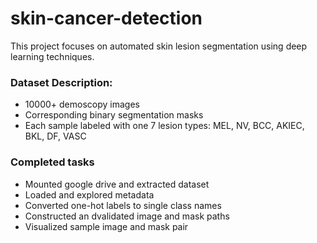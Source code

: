 # skin-cancer-detection
This project focuses on automated skin lesion segmentation using deep learning techniques.


### Dataset Description:
- 10000+ demoscopy images
- Corresponding binary segmentation masks
- Each sample labeled with one 7 lesion types: MEL, NV, BCC, AKIEC, BKL, DF, VASC


### Completed tasks
- Mounted google drive and extracted dataset
- Loaded and explored metadata
- Converted one-hot labels to single class names
- Constructed an dvalidated image and mask paths
- Visualized sample image and mask pair